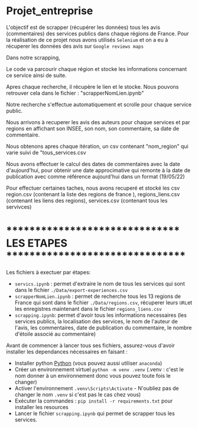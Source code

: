 # Projet_entreprise

L'objectif est de scrapper (récupérer les données) tous les avis (commentaires) des services publics dans chaque régions de France.
Pour la réalisation de ce projet nous avons utilisés `Selenium` et on a eu à récuperer les données des avis sur `Google reviews maps`

Dans notre scrapping,

Le code va parcourir chaque région et stocke les informations concernant ce service ainsi de suite.

Apres chaque recherche, il récupère le lien et le stocke.  Nous pouvons retrouver cela dans le fichier : "scrapperNomLien.ipynb"


Notre recherche s'effectue automatiquement et scrolle pour chaque service public.

Nous arrivons à recuperer les avis des auteurs pour chaque services et par regions en affichant son INSEE, son nom, son commentaire, sa date de commentaire.

Nous obtenons apres chaque itération, un csv contenant "nom_region" qui varie suivi de "tous_services.csv

Nous avons effectuer le calcul des dates de commentaires avec la date d'aujourd'hui, pour obtenir une date approcimative qui remonte à la date de publication avec comme référence aujourd'hui dans un format (19/05/22)


Pour effectuer certaines taches, nous avons recuperé et stocké les csv region.csv (contenant la liste des regions de france ),
regions_liens.csv (contenant les liens des regions), services.csv (contenant tous les servivces)



# ****************************** LES ETAPES *******************************
Les fichiers à exectuer par étapes:  
- `servics.ipynb` : permet d'extraire le nom de tous les services qui sont dans le fichier `./Data/export-experiences.csv`  
- `scrapperNomLien.ipynb` : permet de recherche tous les 13 regions de France qui sont dans le fichier `./Data/regions.csv`, récuperer leurs `URL`et les enregistres maintenant dans le fichier `regions_liens.csv`
- `scrapping.ipynb`: permet d'avoir tous les informations necessaires (les services publics, la localisation des services, le nom de l'auteur de l'avis, les commentaires, date de publication du commentaire, le nombre d'étoile associé au commentaire)

Avant de commencer à lancer tous ses fichiers, assurez-vous d'avoir installer les dependances nécessaires en faisant :
- Installer python [Python](https://www.python.org/downloads/ "Allez sur le site python pour vous dirigez")  (vous pouvez aussi utiliser `anaconda`)
- Créer un environnement virtuel `python -m venv .venv` (.venv : c'est le nom donner à un environnement donc vous pouvez toute fois le changer)
- Activer l'environnement `.venv\Scripts\Activate` - N'oubliez pas de changer le nom `.venv`  si c'est pas le cas chez vous)
- Exécuter la commandes : `pip install -r requirements.txt` pour installer les resources
- Lancer le fichier `scrapping.ipynb` qui permet de scrapper tous les services.
